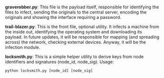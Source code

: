 **graverobber.py**: This file is the payload itself, responsible for identifying the files to infect, sending the originals to the central server, encoding the originals and showing the interface requiring a password.

**trail-blazer.py**: This is the front file, optional utility. It infects a machine from the inside out, identifying the operating system and downloading its payload. In future updates, it will be responsible for mapping (and spreading across) the network, checking external devices. Anyway, it will be the infection module.

**locksmith.py**: This is a simple helper utility to derive keys from node identifiers and signatures (node_id, node_sig). Usage:

```python locksmith.py [node_id] [node_sig]```
